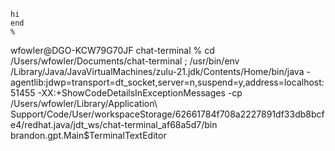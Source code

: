 




    hi
    end
    %                                                                                                                                                         
wfowler@DGO-KCW79G70JF chat-terminal %  cd /Users/wfowler/Documents/chat-terminal ; /usr/bin/env /Library/Java/JavaVirtualMachines/zulu-21.jdk/Contents/Home/bin/java -agentlib:jdwp=transport=dt_socket,server=n,suspend=y,address=localhost:51455 -XX:+ShowCodeDetailsInExceptionMessages -cp /Users/wfowler/Library/Application\ Support/Code/User/workspaceStorage/62661784f708a2227891df33db8bcfe4/redhat.java/jdt_ws/chat-terminal_af68a5d7/bin brandon.gpt.Main\$TerminalTextEditor